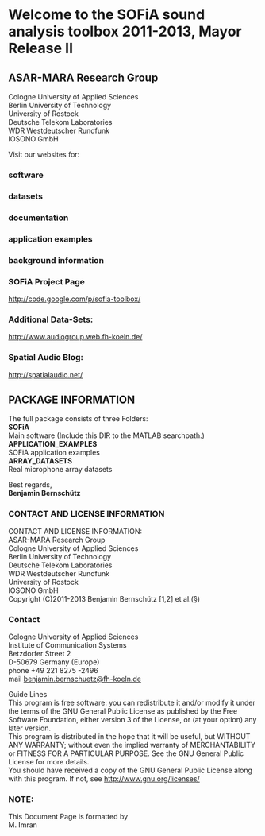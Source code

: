 # Welcome to the SOFiA sound analysis toolbox 2011-2013, Mayor Release II
## ASAR-MARA Research Group
Cologne University of Applied Sciences  
Berlin University of Technology  
University of Rostock  
Deutsche Telekom Laboratories  
WDR Westdeutscher Rundfunk  
IOSONO GmbH  

Visit our websites for:  
### software  
### datasets  
### documentation  
### application examples  
### background information  

### SOFiA Project Page  
http://code.google.com/p/sofia-toolbox/  
### Additional Data-Sets:  
http://www.audiogroup.web.fh-koeln.de/  
### Spatial Audio Blog:  
http://spatialaudio.net/  

## PACKAGE INFORMATION  
The full package consists of three Folders:  
**SOFiA**  
Main software (Include this DIR to the MATLAB searchpath.)  
**APPLICATION_EXAMPLES**  
SOFiA application examples  
**ARRAY_DATASETS**  
Real microphone array datasets  

Best regards,  
**Benjamin Bernschütz**  

### CONTACT AND LICENSE INFORMATION
CONTACT AND LICENSE INFORMATION:  
ASAR-MARA Research Group  
Cologne University of Applied Sciences  
Berlin University of Technology  
Deutsche Telekom Laboratories  
WDR Westdeutscher Rundfunk  
University of Rostock  
IOSONO GmbH  
Copyright (C)2011-2013 Benjamin Bernschütz [1,2] et al.(§)  

### Contact
Cologne University of Applied Sciences  
Institute of Communication Systems  
Betzdorfer Street 2  
D-50679 Germany (Europe)  
phone +49 221 8275 -2496  
mail  benjamin.bernschuetz@fh-koeln.de  

Guide Lines  
This program is free software: you can redistribute it and/or modify it under the terms of the GNU General Public License as published by the Free Software Foundation, either version 3 of the License, or (at your option) any later version.  
This program is distributed in the hope that it will be useful, but WITHOUT ANY WARRANTY; without even the implied warranty of MERCHANTABILITY or FITNESS FOR A PARTICULAR PURPOSE.  See the GNU General Public License for more details.  
You should have received a copy of the GNU General Public License along with this program. If not, see <http://www.gnu.org/licenses/>  

### NOTE:  
This Document Page is formatted by  
M. Imran  
